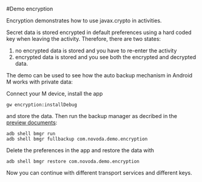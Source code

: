 #Demo encryption

Encryption demonstrates how to use javax.crypto in activities.

Secret data is stored encrypted in default preferences using a hard coded key when leaving the activity.
Therefore, there are two states:
1. no encrypted data is stored and you have to re-enter the activity
1. encrypted data is stored and you see both the encrypted and decrypted data.

The demo can be used to see how the auto backup mechanism in Android M works with private data:

Connect your M device, install the app
```
gw encryption:installDebug
```
and store the data. Then run the backup manager as decribed in the [preview documents](http://developer.android.com/preview/backup/index.html):
```
adb shell bmgr run
adb shell bmgr fullbackup com.novoda.demo.encryption
```
Delete the preferences in the app and restore the data with
```
adb shell bmgr restore com.novoda.demo.encryption
```
Now you can continue with different transport services and different keys.

